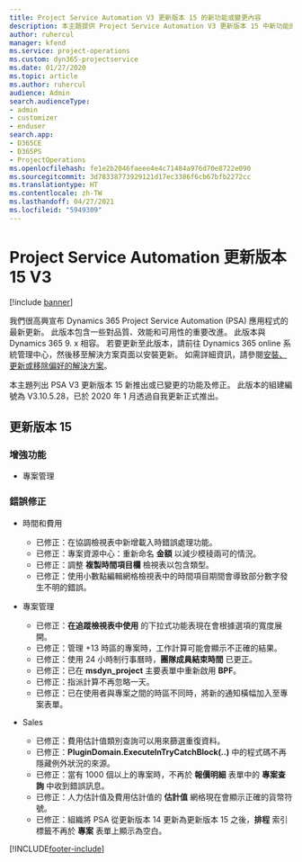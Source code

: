 ```yaml
---
title: Project Service Automation V3 更新版本 15 的新功能或變更內容
description: 本主題提供 Project Service Automation V3 更新版本 15 中新功能的相關資訊。
author: ruhercul
manager: kfend
ms.service: project-operations
ms.custom: dyn365-projectservice
ms.date: 01/27/2020
ms.topic: article
ms.author: ruhercul
audience: Admin
search.audienceType:
- admin
- customizer
- enduser
search.app:
- D365CE
- D365PS
- ProjectOperations
ms.openlocfilehash: fe1e2b2046faeee4e4c71484a976d70e8722e090
ms.sourcegitcommit: 3d78338773929121d17ec3386f6cb67bfb2272cc
ms.translationtype: HT
ms.contentlocale: zh-TW
ms.lasthandoff: 04/27/2021
ms.locfileid: "5949309"
---
```

# <a name="project-service-automation-update-release-15-v3"></a>Project Service Automation 更新版本 15 V3

[!include [banner](../includes/psa-now-project-operations.md)]

我們很高興宣布 Dynamics 365 Project Service Automation (PSA) 應用程式的最新更新。 此版本包含一些對品質、效能和可用性的重要改進。 此版本與 Dynamics 365 9. x 相容。 若要更新至此版本，請前往 Dynamics 365 online 系統管理中心，然後移至解決方案頁面以安裝更新。 如需詳細資訊，請參閱[安裝、更新或移除偏好的解決方案](/power-platform/admin/install-remove-preferred-solution)。

本主題列出 PSA V3 更新版本 15 新推出或已變更的功能及修正。 此版本的組建編號為 V3.10.5.28，已於 2020 年 1 月透過自我更新正式推出。

## <a name="update-release-15"></a>更新版本 15 

### <a name="enhancements"></a>增強功能

- 專案管理

### <a name="bug-fixes"></a>錯誤修正

- 時間和費用

  - 已修正：在協調檢視表中新增載入時錯誤處理功能。
  - 已修正：專案資源中心：重新命名 **金額** 以減少模稜兩可的情況。
  - 已修正：調整 **複製時間項目欄** 檢視表以包含類型。
  - 已修正：使用小數點編輯網格檢視表中的時間項目期間會導致部分數字發生不明的錯誤。

- 專案管理

  - 已修正：**在追蹤檢視表中使用** 的下拉式功能表現在會根據選項的寬度展開。
  - 已修正：管理 +13 時區的專案時，工作計算可能會顯示不正確的結果。
  - 已修正：使用 24 小時制行事曆時，**團隊成員結束時間** 已更正。
  - 已修正：已在 **msdyn_project** 主要表單中重新啟用 **BPF**。
  - 已修正：指派計算不再忽略一天。
  - 已修正：已在使用者與專案之間的時區不同時，將新的通知橫幅加入至專案表單。

- Sales

  - 已修正：費用估計值類別查詢可以用來篩選重復資料。
  - 已修正：**PluginDomain.ExecuteInTryCatchBlock(..)** 中的程式碼不再隱藏例外狀況的來源。
  - 已修正：當有 1000 個以上的專案時，不再於 **報價明細** 表單中的 **專案查詢** 中收到錯誤訊息。
  - 已修正：人力估計值及費用估計值的 **估計值** 網格現在會顯示正確的貨幣符號。
  - 已修正：組織將 PSA 從更新版本 14 更新為更新版本 15 之後，**排程** 索引標籤不再於 **專案** 表單上顯示為空白。


[!INCLUDE[footer-include](../includes/footer-banner.md)]